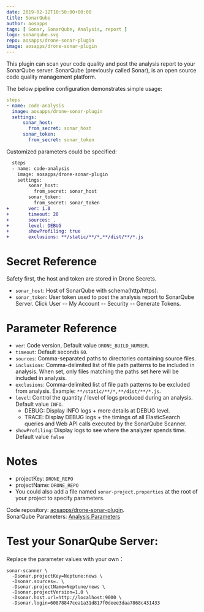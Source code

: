 ```yaml
---
date: 2019-02-12T10:50:00+00:00
title: SonarQube
author: aosapps
tags: [ Sonar, SonarQube, Analysis, report ]
logo: sonarqube.svg
repo: aosapps/drone-sonar-plugin
image: aosapps/drone-sonar-plugin
---
```


This plugin can scan your code quality and post the analysis report to your SonarQube server. SonarQube (previously called Sonar), is an open source code quality management platform.

The below pipeline configuration demonstrates simple usage:

```yaml
steps
- name: code-analysis
  image: aosapps/drone-sonar-plugin
  settings:
      sonar_host:
        from_secret: sonar_host
      sonar_token:
        from_secret: sonar_token
```

Customized parameters could be specified:

```diff
  steps
  - name: code-analysis
    image: aosapps/drone-sonar-plugin
    settings:
        sonar_host:
          from_secret: sonar_host
        sonar_token:
          from_secret: sonar_token
+       ver: 1.0
+       timeout: 20
+       sources: .
+       level: DEBUG
+       showProfiling: true
+       exclusions: **/static/**/*,**/dist/**/*.js
```

# Secret Reference

Safety first, the host and token are stored in Drone Secrets.
* `sonar_host`: Host of SonarQube with schema(http/https).
* `sonar_token`: User token used to post the analysis report to SonarQube Server. Click User -- My Account -- Security -- Generate Tokens.


# Parameter Reference

* `ver`: Code version, Default value `DRONE_BUILD_NUMBER`.
* `timeout`: Default seconds `60`.
* `sources`: Comma-separated paths to directories containing source files. 
* `inclusions`: Comma-delimited list of file path patterns to be included in analysis. When set, only files matching the paths set here will be included in analysis.
* `exclusions`: Comma-delimited list of file path patterns to be excluded from analysis. Example: `**/static/**/*,**/dist/**/*.js`.
* `level`: Control the quantity / level of logs produced during an analysis. Default value `INFO`. 
    * DEBUG: Display INFO logs + more details at DEBUG level.
    * TRACE: Display DEBUG logs + the timings of all ElasticSearch queries and Web API calls executed by the SonarQube Scanner.
* `showProfiling`: Display logs to see where the analyzer spends time. Default value `false`

# Notes

* projectKey: `DRONE_REPO`
* projectName: `DRONE_REPO`
* You could also add a file named `sonar-project.properties` at the root of your project to specify parameters.

Code repository: [aosapps/drone-sonar-plugin](https://github.com/aosapps/drone-sonar-plugin).  
SonarQube Parameters: [Analysis Parameters](https://docs.sonarqube.org/display/SONAR/Analysis+Parameters)

# Test your SonarQube Server:

Replace the parameter values with your own：

```commandline
sonar-scanner \
  -Dsonar.projectKey=Neptune:news \
  -Dsonar.sources=. \
  -Dsonar.projectName=Neptune/news \
  -Dsonar.projectVersion=1.0 \
  -Dsonar.host.url=http://localhost:9000 \
  -Dsonar.login=60878847cea1a31d817f0deee3daa7868c431433
```
